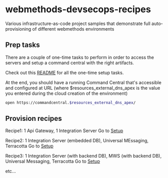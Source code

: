 # webmethods-devsecops-recipes

Various infrastructure-as-code project samples that demonstrate full auto-provisioning of different webmethods environments

## Prep tasks

There are a couple of one-time tasks to perform in order to access the servers and setup a command central with the right artifacts.

Check out this [README](./README-Preps.md) for all the one-time setup tasks.

At the end, you should have a running Command Central that's accessible and configured at URL (where $resources_external_dns_apex is the value you entered during the cloud creation of the environment)

```bash
open https://commandcentral.$resources_external_dns_apex/
```

## Provision recipes

Recipe1: 1 Api Gateway, 1 Integration Server
Go to [Setup](./recipes/recipe1-apimgt-simple/README.md)

Recipe2: 1 Integration Server (embedded DB), Universal MEssaging, Terracotta
Go to [Setup](./recipes/recipe2-integration-simple/README.md)

Recipe3: 1 Integration Server (with backend DB), MWS (with backend DB), Universal Messaging, Terracotta
Go to [Setup](./recipes/recipe3-integration-with-db/README.md)

etc...